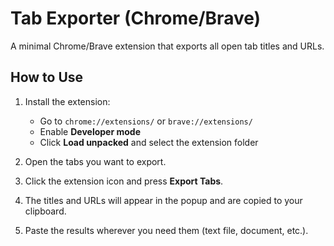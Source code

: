 # Tab Exporter (Chrome/Brave)

A minimal Chrome/Brave extension that exports all open tab titles and URLs.

## How to Use

1. Install the extension:
   - Go to `chrome://extensions/` or `brave://extensions/`
   - Enable **Developer mode**
   - Click **Load unpacked** and select the extension folder

2. Open the tabs you want to export.

3. Click the extension icon and press **Export Tabs**.

4. The titles and URLs will appear in the popup and are copied to your clipboard.

5. Paste the results wherever you need them (text file, document, etc.).